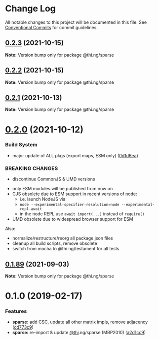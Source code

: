 # Change Log

All notable changes to this project will be documented in this file.
See [Conventional Commits](https://conventionalcommits.org) for commit guidelines.

## [0.2.3](https://github.com/thi-ng/umbrella/compare/@thi.ng/sparse@0.2.2...@thi.ng/sparse@0.2.3) (2021-10-15)

**Note:** Version bump only for package @thi.ng/sparse





## [0.2.2](https://github.com/thi-ng/umbrella/compare/@thi.ng/sparse@0.2.1...@thi.ng/sparse@0.2.2) (2021-10-15)

**Note:** Version bump only for package @thi.ng/sparse





## [0.2.1](https://github.com/thi-ng/umbrella/compare/@thi.ng/sparse@0.2.0...@thi.ng/sparse@0.2.1) (2021-10-13)

**Note:** Version bump only for package @thi.ng/sparse





# [0.2.0](https://github.com/thi-ng/umbrella/compare/@thi.ng/sparse@0.1.89...@thi.ng/sparse@0.2.0) (2021-10-12)


### Build System

* major update of ALL pkgs (export maps, ESM only) ([0d1d6ea](https://github.com/thi-ng/umbrella/commit/0d1d6ea9fab2a645d6c5f2bf2591459b939c09b6))


### BREAKING CHANGES

* discontinue CommonJS & UMD versions

- only ESM modules will be published from now on
- CJS obsolete due to ESM support in recent versions of node:
  - i.e. launch NodeJS via:
  - `node --experimental-specifier-resolution=node --experimental-repl-await`
  - in the node REPL use `await import(...)` instead of `require()`
- UMD obsolete due to widespread browser support for ESM

Also:
- normalize/restructure/reorg all package.json files
- cleanup all build scripts, remove obsolete
- switch from mocha to @thi.ng/testament for all tests






##  [0.1.89](https://github.com/thi-ng/umbrella/compare/@thi.ng/sparse@0.1.88...@thi.ng/sparse@0.1.89) (2021-09-03) 

**Note:** Version bump only for package @thi.ng/sparse 

#  0.1.0 (2019-02-17) 

###  Features 

- **sparse:** add CSC, update all other matrix impls, remove adjacency ([cd773c9](https://github.com/thi-ng/umbrella/commit/cd773c9)) 
- **sparse:** re-import & update [@thi](https://github.com/thi).ng/sparse (MBP2010) ([a2d1cc9](https://github.com/thi-ng/umbrella/commit/a2d1cc9))
